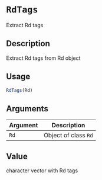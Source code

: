 # `RdTags`

Extract Rd tags


## Description

Extract Rd tags from Rd object


## Usage

```r
RdTags(Rd)
```


## Arguments

Argument      |Description
------------- |----------------
`Rd`     |     Object of class `Rd`


## Value

character vector with Rd tags


